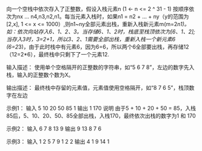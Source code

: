 向一个空栈中依次存入了正整数，假设入栈元素n (1 <- n <= 2 ^ 31 - 1) 按顺序依次为nx ... n4,n3,n2,n1。每当元素入栈时，如果n1 = n2 + ... + ny（y的范围为[2,x], 1 <= x <= 1000）,则n1~ny全部元素出栈，重新入栈新元素m(m=2*n1)。如：依次向站存入6、1、2、3。当存储6、1、2时，栈底至栈顶依次为[6、1、2]; 当存入3时，3=2+1，所以3、2、1需要全部出栈，重新入栈一个新元素6 (6=2*3)，由于此时栈中有元素6，因为6=6，所以两个6全部要出栈，再存储12（12=2*6），最终栈中只剩下了一个元素12.

输入描述：
使用单个空格隔开的正整数的字符串，如“5 6 7 8”，左边的数字先入栈，输入的正整数个数为X。

输出描述：
最终栈中存留的元素值，元素值使用空格隔开，如“8 7 6 5”，栈顶数字在左边

示例1：
输入
5 10 20 50 85 1
输出
1 170
说明
由于5 + 10 + 20 + 50 = 85，入栈85后，5、10、20、50、85全部出栈，入栈170，最终依次出栈的数字为1 和 170

示例2：
输入
6 7 8 13 9
输出
9 13 8 7 6

示例3：
输入
1 2 5 7 9 1 2 2
输出
4 1 9 14 1
